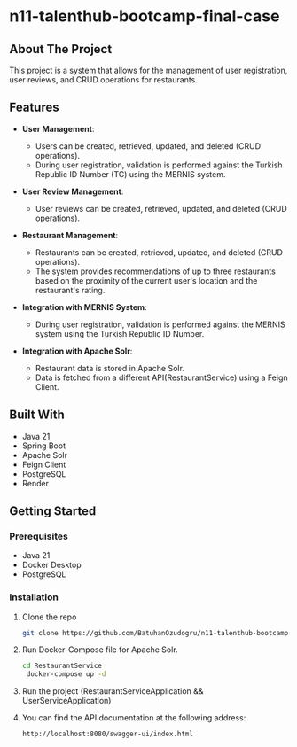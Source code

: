 # n11-talenthub-bootcamp-final-case

## About The Project

This project is a system that allows for the management of user registration, user reviews, and CRUD operations for restaurants.

## Features
- **User Management**:
    - Users can be created, retrieved, updated, and deleted (CRUD operations).
    - During user registration, validation is performed against the Turkish Republic ID Number (TC) using the MERNIS system.


- **User Review Management**:
    - User reviews can be created, retrieved, updated, and deleted (CRUD operations).


- **Restaurant Management**:
    - Restaurants can be created, retrieved, updated, and deleted (CRUD operations).
    - The system provides recommendations of up to three restaurants based on the proximity of the current user's location and the restaurant's rating.


- **Integration with MERNIS System**:
    - During user registration, validation is performed against the MERNIS system using the Turkish Republic ID Number.


- **Integration with Apache Solr**:
    - Restaurant data is stored in Apache Solr.
    - Data is fetched from a different API(RestaurantService) using a Feign Client.


## Built With 
- Java 21
- Spring Boot
- Apache Solr
- Feign Client
- PostgreSQL
- Render

## Getting Started

### Prerequisites
- Java 21
- Docker Desktop
- PostgreSQL


### Installation

1. Clone the repo
   ```sh
   git clone https://github.com/BatuhanOzudogru/n11-talenthub-bootcamp-final-case.git
   
2. Run Docker-Compose file for Apache Solr.
   ```sh
   cd RestaurantService 
    docker-compose up -d
   
3. Run the project (RestaurantServiceApplication && UserServiceApplication)


4. You can find the API documentation at the following address:
   ```sh
   http://localhost:8080/swagger-ui/index.html
